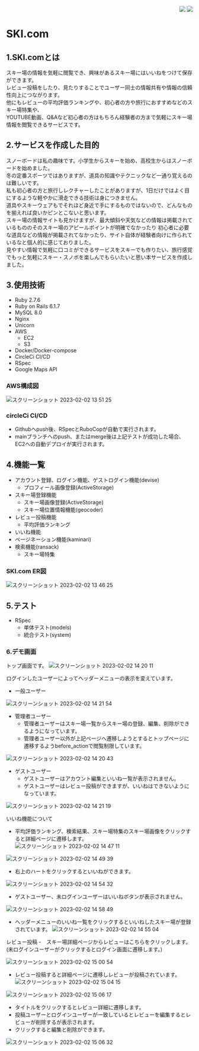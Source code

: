 <p align="right">
  <img src="https://img.shields.io/circleci/build/github/minagawa3750/minagawa-portfolio/main" />
  <img src="https://img.shields.io/gem/dv/rails/6.1.7" />
</p>

# SKI.com 
## 1.SKI.comとは
スキー場の情報を気軽に閲覧でき、興味があるスキー場にはいいねをつけて保存ができます。  
レビュー投稿をしたり、見たりすることでユーザー同士の情報共有や情報の信頼性向上につながります。  
他にもレビューの平均評価ランキングや、初心者の方や旅行におすすめなどのスキー場特集や、  
YOUTUBE動画、Q&Aなど初心者の方はもちろん経験者の方まで気軽にスキー場情報を閲覧できるサービスです。  

## 2.サービスを作成した目的
スノーボードは私の趣味です。小学生からスキーを始め、高校生からはスノーボードを始めました。  
冬の定番スポーツではありますが、道具の知識やテクニックなど一通り覚えるのは難しいです。  
私も初心者の方と旅行しレクチャーしたことがありますが、1日だけではよく目にするような軽やかに滑走できる技術は身につきません。  
道具やスキーウェアもでそれほど身近で手にするものではないので、どんなものを揃えれば良いかピンとこないと思います。  
スキー場の情報サイトも見かけますが、最大傾斜や天気などの情報は掲載されているもののそのスキー場のアピールポイントが明確でなかったり
初心者に必要な道具などの情報が掲載されてなかったり、サイト自体が経験者向けに作られているなと個人的に感じておりました。  
見やすい情報で気軽に口コミができるサービスをスキーでも作りたい、旅行感覚でもっと気軽にスキー・スノボを楽しんでもらいたいと思い本サービスを作成しました。

## 3.使用技術
- Ruby 2.7.6
- Ruby on Rails 6.1.7
- MySQL 8.0
- Nginx
- Unicorn
- AWS
  - EC2
  - S3
- Docker/Docker-compose
- CircleCi CI/CD
- RSpec
- Google Maps API

### AWS構成図
![スクリーンショット 2023-02-02 13 51 25](https://user-images.githubusercontent.com/107171561/216240256-fa174f09-d781-43d7-90d7-7f004ca843b4.png)
### circleCi CI/CD
- Githubへpush後、RSpecとRuboCopが自動で実行されます。
- mainブランチへのpush、またはmerge後は上記テストが成功した場合、EC2への自動デプロイが実行されます。

## 4.機能一覧
- アカウント登録、ログイン機能、ゲストログイン機能(devise)
  - プロフィール画像登録(ActiveStorage)
- スキー場登録機能
  - スキー場画像登録(ActiveStorage)
  - スキー場位置情報機能(geocoder)
- レビュー投稿機能
  - 平均評価ランキング
- いいね機能
- ページネーション機能(kaminari)
- 検索機能(ransack)
  - スキー場特集

### SKI.com ER図
![スクリーンショット 2023-02-02 13 46 25](https://user-images.githubusercontent.com/107171561/216240753-212e0bcf-3686-4f85-bc0a-1c6ecbddc0ad.png)

## 5.テスト
- RSpec
  - 単体テスト(models)
  - 統合テスト(system)
  
### 6.デモ画面
トップ画面です。
![スクリーンショット 2023-02-02 14 20 11](https://user-images.githubusercontent.com/107171561/216241324-c636f949-5ab3-4140-8a17-7646e1689953.png)

ログインしたユーザーによってヘッダーメニューの表示を変えています。
- 一般ユーザー

![スクリーンショット 2023-02-02 14 21 54](https://user-images.githubusercontent.com/107171561/216241446-a5a09379-e06c-46a2-bfe5-6ec6e2a5f62d.png)

- 管理者ユーザー
  - 管理者ユーザーはスキー場一覧からスキー場の登録、編集、削除ができるようになっています。
  - 管理者ユーザー以外が上記ページへ遷移しようとするとトップページに遷移するようbefore_actionで閲覧制限しています。

![スクリーンショット 2023-02-02 14 20 43](https://user-images.githubusercontent.com/107171561/216241746-1df7c95d-d3d2-4bc3-a78e-18b60e56636e.png)

- ゲストユーザー
  - ゲストユーザーはアカウント編集といいね一覧が表示されません。
  - ゲストユーザーはレビュー投稿ができますが、いいねはできないようになっています。

![スクリーンショット 2023-02-02 14 21 19](https://user-images.githubusercontent.com/107171561/216241975-4ef79028-56af-4b94-b1e8-342d4dd4558e.png)

いいね機能について
- 平均評価ランキング、検索結果、スキー場特集のスキー場画像をクリックすると詳細ページに遷移します。
![スクリーンショット 2023-02-02 14 47 11](https://user-images.githubusercontent.com/107171561/216242253-370c6a50-cce1-4cdc-b87e-5c26366098a3.png)

![スクリーンショット 2023-02-02 14 49 39](https://user-images.githubusercontent.com/107171561/216242558-727ed56e-217b-4757-bf73-9415e3fef8e6.png)

- 右上のハートをクリックするといいねができます。

![スクリーンショット 2023-02-02 14 54 32](https://user-images.githubusercontent.com/107171561/216243270-46676076-af86-42d7-8181-61916bed31fd.png)

- ゲストユーザー、未ログインユーザーはいいねボタンが表示されません。

![スクリーンショット 2023-02-02 14 58 49](https://user-images.githubusercontent.com/107171561/216243951-08dc1b1f-3808-4347-a6a2-78a9e85278b5.png)

- ヘッダーメニューのいいね一覧をクリックするといいねしたスキー場が登録されています。
![スクリーンショット 2023-02-02 14 55 04](https://user-images.githubusercontent.com/107171561/216243354-3c5c3f68-56db-47c7-839a-dbe2bd115ae6.png)

レビュー投稿
-　スキー場詳細ページからレビューはこちらをクリックします。(未ログインユーザーがクリックするとログイン画面に遷移します。)

![スクリーンショット 2023-02-02 15 00 54](https://user-images.githubusercontent.com/107171561/216244232-78675b24-5ca0-4b35-bb89-25b78eea30c3.png)

- レビュー投稿すると詳細ページに遷移しレビューが投稿されています。
![スクリーンショット 2023-02-02 15 04 15](https://user-images.githubusercontent.com/107171561/216245670-5a9cacb9-9409-4c4f-878e-9b4d6a45fa45.png)

![スクリーンショット 2023-02-02 15 06 17](https://user-images.githubusercontent.com/107171561/216244979-f50ad592-563e-41c3-83bc-5d284a07370f.png)

- タイトルをクリックするとレビュー詳細に遷移します。
- 投稿ユーザーとログインユーザーが一致しているとレビューを編集するとレビューが削除するが表示されます。
- クリックすると編集と削除ができます。

![スクリーンショット 2023-02-02 15 06 32](https://user-images.githubusercontent.com/107171561/216245134-bb21c4cb-c62b-433f-b6d5-fef72e6f64ea.png)
